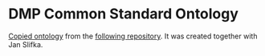 # DMP Common Standard Ontology

[Copied ontology](https://github.com/datenzee/dsco/blob/main/dsco-adjusted.ttl) from the [following repository](https://github.com/datenzee/dsco). It was created together with Jan Slifka. 

